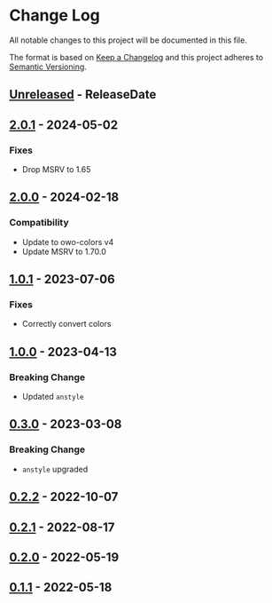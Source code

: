 # Change Log
All notable changes to this project will be documented in this file.

The format is based on [Keep a Changelog](http://keepachangelog.com/)
and this project adheres to [Semantic Versioning](http://semver.org/).

<!-- next-header -->
## [Unreleased] - ReleaseDate

## [2.0.1] - 2024-05-02

### Fixes

- Drop MSRV to 1.65

## [2.0.0] - 2024-02-18

### Compatibility

- Update to owo-colors v4
- Update MSRV to 1.70.0

## [1.0.1] - 2023-07-06

### Fixes

- Correctly convert colors

## [1.0.0] - 2023-04-13

### Breaking Change

- Updated `anstyle`

## [0.3.0] - 2023-03-08

### Breaking Change

- `anstyle` upgraded

## [0.2.2] - 2022-10-07

## [0.2.1] - 2022-08-17

## [0.2.0] - 2022-05-19

## [0.1.1] - 2022-05-18

<!-- next-url -->
[Unreleased]: https://github.com/rust-cli/anstyle/compare/anstyle-owo-colors-v2.0.1...HEAD
[2.0.1]: https://github.com/rust-cli/anstyle/compare/anstyle-owo-colors-v2.0.0...anstyle-owo-colors-v2.0.1
[2.0.0]: https://github.com/rust-cli/anstyle/compare/anstyle-owo-colors-v1.0.1...anstyle-owo-colors-v2.0.0
[1.0.1]: https://github.com/rust-cli/anstyle/compare/anstyle-owo-colors-v1.0.0...anstyle-owo-colors-v1.0.1
[1.0.0]: https://github.com/rust-cli/anstyle/compare/anstyle-owo-colors-v0.3.0...anstyle-owo-colors-v1.0.0
[0.3.0]: https://github.com/rust-cli/anstyle/compare/anstyle-owo-colors-v0.2.2...anstyle-owo-colors-v0.3.0
[0.2.2]: https://github.com/rust-cli/anstyle/compare/anstyle-owo-colors-v0.2.1...anstyle-owo-colors-v0.2.2
[0.2.1]: https://github.com/rust-cli/anstyle/compare/anstyle-owo-colors-v0.2.0...anstyle-owo-colors-v0.2.1
[0.2.0]: https://github.com/rust-cli/anstyle/compare/anstyle-owo-colors-v0.1.1...anstyle-owo-colors-v0.2.0
[0.1.1]: https://github.com/rust-cli/anstyle/compare/eac8804...anstyle-owo-colors-v0.1.1
